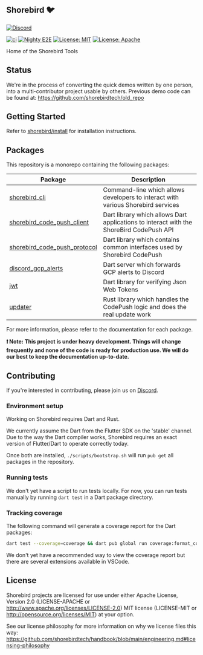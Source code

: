 ## Shorebird 🐦

[![Discord](https://dcbadge.vercel.app/api/server/9hKJcWGcaB)](https://discord.gg/9hKJcWGcaB)

[![ci](https://github.com/shorebirdtech/shorebird/actions/workflows/main.yaml/badge.svg)](https://github.com/shorebirdtech/shorebird/actions/workflows/main.yaml)
[![Nighty E2E](https://github.com/shorebirdtech/shorebird/actions/workflows/nightly_e2e.yaml/badge.svg)](https://github.com/shorebirdtech/shorebird/actions/workflows/nightly_e2e.yaml)
[![License: MIT](https://img.shields.io/badge/license-MIT-blue.svg)](./LICENSE-MIT)
[![License: Apache](https://img.shields.io/badge/license-Apache-orange.svg)](./LICENSE-APACHE)

Home of the Shorebird Tools

## Status

We're in the process of converting the quick demos written by one person, into a
multi-contributor project usable by others. Previous demo code can be found at:
https://github.com/shorebirdtech/old_repo

## Getting Started

Refer to [shorebird/install](https://github.com/shorebirdtech/install) for
installation instructions.

## Packages

This repository is a monorepo containing the following packages:

| Package                                                                         | Description                                                                             |
| ------------------------------------------------------------------------------- | --------------------------------------------------------------------------------------- |
| [shorebird_cli](packages/shorebird_cli/README.md)                               | Command-line which allows developers to interact with various Shorebird services        |
| [shorebird_code_push_client](packages/shorebird_code_push_client/README.md)     | Dart library which allows Dart applications to interact with the ShoreBird CodePush API |
| [shorebird_code_push_protocol](packages/shorebird_code_push_protocol/README.md) | Dart library which contains common interfaces used by Shorebird CodePush                |
| [discord_gcp_alerts](packages/discord_gcp_alerts/README.md)                     | Dart server which forwards GCP alerts to Discord                                        |
| [jwt](packages/jwt/README.md)                                                   | Dart library for verifying Json Web Tokens                                              |
| [updater](updater/README.md)                                                    | Rust library which handles the CodePush logic and does the real update work             |

For more information, please refer to the documentation for each package.

**❗️ Note: This project is under heavy development. Things will change frequently and none of the code is ready for production use. We will do our best to keep the documentation up-to-date.**

## Contributing

If you're interested in contributing, please join us on
[Discord](https://discord.gg/9hKJcWGcaB).

### Environment setup

Working on Shorebird requires Dart and Rust.

We currently assume the Dart from the Flutter SDK on the 'stable' channel. Due
to the way the Dart compiler works, Shorebird requires an exact version of
Flutter/Dart to operate correctly today.

Once both are installed, `./scripts/bootstrap.sh` will run `pub get` all
packages in the repository.

### Running tests

We don't yet have a script to run tests locally. For now, you can run tests
manually by running `dart test` in a Dart package directory.

### Tracking coverage

The following command will generate a coverage report for the Dart packages:

```bash
dart test --coverage=coverage && dart pub global run coverage:format_coverage --lcov --in=coverage --out=coverage/lcov.info --packages=.dart_tool/package_config.json --check-ignore
```

We don't yet have a recommended way to view the coverage report but there are
several extensions available in VSCode.

## License

Shorebird projects are licensed for use under either Apache License, Version 2.0
(LICENSE-APACHE or http://www.apache.org/licenses/LICENSE-2.0) MIT license
(LICENSE-MIT or http://opensource.org/licenses/MIT) at your option.

See our license philosophy for more information on why we license files this
way:
https://github.com/shorebirdtech/handbook/blob/main/engineering.md#licensing-philosophy
